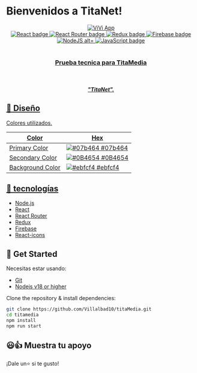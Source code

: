 # Bienvenidos a TitaNet!

<div align="center">
  <a target="_blank" href="https://vivi-b2804.web.app">
    <img alt="ViVi App" title="ViVi App" src="https://res.cloudinary.com/villalbad10/image/upload/v1661141221/titaMedia/Screenshot_2022-08-21_at_23-06-46_TitaNet.com_p0wg7n.png" />
  </a>
</div>

<div align="center">
  <a target="_blank" href="https://reactjs.org/">
    <img title="React" alt="React badge" src="https://img.shields.io/badge/18.2.0-React-61DAFB?style&logo=react" />
  </a>
  <a target="_blank" href="https://reactrouter.com/">
    <img title="React Router" alt="React Router badge" src="https://img.shields.io/badge/6.3.0-React%20Router-CA4245?style&logo=react-router" />
  </a>
  <a target="_blank" href="https://redux.js.org/">
    <img title="Redux" alt="Redux badge" src="https://img.shields.io/badge/8.0.2-Redux-764ABC?style&logo=redux" />
  </a>

  <a target="_blank" href="https://firebase.google.com/">
    <img title="Firebase" alt="Firebase badge" src="https://img.shields.io/badge/9.9.0-Firebase-FFCA28?style&logo=firebase" />
  </a>
  <a target="_blank" href="https://nodejs.org">
    <img title="NodeJS alt="NodeJS badge" src="https://img.shields.io/badge/18.6.0-NodeJS-339933?style&logo=node.js" />
  </a>
  <a target="_blank" href="https://www.javascript.com/">
    <img title="JavaScript" alt="JavaScript badge" src="https://img.shields.io/badge/ES6-JavaScript-FFCA28?style&logo=javascript" />
  </div>

<br/>

<div align="center">
  <h3 align="center"><strong>Prueba tecnica para TitaMedia</strong></h3>
  <br />
  <h5 align="center"><strong><em>"TitaNet".</em></strong></h5>
</div>

## 🎨 Diseño

Colores utilizados.

| Color         | Hex                                                              |
| ------------- | ---------------------------------------------------------------- |
| Primary Color | ![#07b464](https://via.placeholder.com/15/07b464/07b464.png) #07b464 |
| Secondary Color | ![#0B4654](https://via.placeholder.com/15/0B4654/0B4654.png) #0B4654 |
| Background Color | ![#ebfcf4](https://via.placeholder.com/15/ebfcf4/ebfcf4.png) #ebfcf4 |

## 🦾 tecnologías 

- [Node.js](https://nodejs.org/)
- [React](https://reactjs.org/)
- [React Router](https://reactrouter.com/)
- [Redux](https://redux.js.org/)
- [Firebase](https://firebase.google.com/)
- [React-icons](https://react-icons.github.io/react-icons/)

## 🚀 Get Started

Necesitas estar usando:

- [Git](https://git-scm.com/downloads)
- [Nodejs v18 or higher](https://nodejs.org/download/)

Clone the repository & install dependencies:

```bash
git clone https://github.com/Villalbad10/titaMedia.git
cd titamedia
npm install
npm run start
```


## 😃👍  Muestra tu apoyo

¡Dale un⭐️ si te gusto!